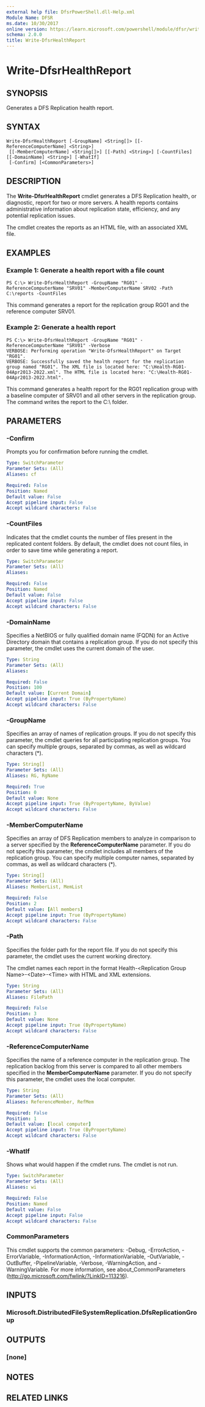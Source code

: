 ```yaml
---
external help file: DfsrPowerShell.dll-Help.xml
Module Name: DFSR
ms.date: 10/30/2017
online version: https://learn.microsoft.com/powershell/module/dfsr/write-dfsrhealthreport?view=windowsserver2012r2-ps&wt.mc_id=ps-gethelp
schema: 2.0.0
title: Write-DfsrHealthReport
---
```


# Write-DfsrHealthReport

## SYNOPSIS
Generates a DFS Replication health report.

## SYNTAX

```
Write-DfsrHealthReport [-GroupName] <String[]> [[-ReferenceComputerName] <String>]
 [[-MemberComputerName] <String[]>] [[-Path] <String>] [-CountFiles] [[-DomainName] <String>] [-WhatIf]
 [-Confirm] [<CommonParameters>]
```

## DESCRIPTION
The **Write-DfsrHealthReport** cmdlet generates a DFS Replication health, or diagnostic, report for two or more servers.
A health reports contains administrative information about replication state, efficiency, and any potential replication issues.

The cmdlet creates the reports as an HTML file, with an associated XML file.

## EXAMPLES

### Example 1: Generate a health report with a file count
```
PS C:\> Write-DfsrHealthReport -GroupName "RG01" -ReferenceComputerName "SRV01" -MemberComputerName SRV02 -Path C:\reports -CountFiles
```

This command generates a report for the replication group RG01 and the reference computer SRV01.

### Example 2: Generate a health report
```
PS C:\> Write-DfsrHealthReport -GroupName "RG01" -ReferenceComputerName "SRV01" -Verbose
VERBOSE: Performing operation "Write-DfsrHealthReport" on Target "RG01".
VERBOSE: Successfully saved the health report for the replication group named "RG01". The XML file is located here: "C:\Health-RG01-04Apr2013-2022.xml". The HTML file is located here: "C:\Health-RG01-04Apr2013-2022.html".
```

This command generates a health report for the RG01 replication group with a baseline computer of SRV01 and all other servers in the replication group.
The command writes the report to the C:\ folder.

## PARAMETERS

### -Confirm
Prompts you for confirmation before running the cmdlet.

```yaml
Type: SwitchParameter
Parameter Sets: (All)
Aliases: cf

Required: False
Position: Named
Default value: False
Accept pipeline input: False
Accept wildcard characters: False
```

### -CountFiles
Indicates that the cmdlet counts the number of files present in the replicated content folders.
By default, the cmdlet does not count files, in order to save time while generating a report.

```yaml
Type: SwitchParameter
Parameter Sets: (All)
Aliases: 

Required: False
Position: Named
Default value: False
Accept pipeline input: False
Accept wildcard characters: False
```

### -DomainName
Specifies a NetBIOS or fully qualified domain name (FQDN) for an Active Directory domain that contains a replication group.
If you do not specify this parameter, the cmdlet uses the current domain of the user.

```yaml
Type: String
Parameter Sets: (All)
Aliases: 

Required: False
Position: 100
Default value: [Current Domain]
Accept pipeline input: True (ByPropertyName)
Accept wildcard characters: False
```

### -GroupName
Specifies an array of names of replication groups.
If you do not specify this parameter, the cmdlet queries for all participating replication groups.
You can specify multiple groups, separated by commas, as well as wildcard characters (*).

```yaml
Type: String[]
Parameter Sets: (All)
Aliases: RG, RgName

Required: True
Position: 0
Default value: None
Accept pipeline input: True (ByPropertyName, ByValue)
Accept wildcard characters: False
```

### -MemberComputerName
Specifies an array of DFS Replication members to analyze in comparison to a server specified by the **ReferenceComputerName** parameter.
If you do not specify this parameter, the cmdlet includes all members of the replication group.
You can specify multiple computer names, separated by commas, as well as wildcard characters (*).

```yaml
Type: String[]
Parameter Sets: (All)
Aliases: MemberList, MemList

Required: False
Position: 2
Default value: [All members]
Accept pipeline input: True (ByPropertyName)
Accept wildcard characters: False
```

### -Path
Specifies the folder path for the report file.
If you do not specify this parameter, the cmdlet uses the current working directory.

The cmdlet names each report in the format Health-\<Replication Group Name\>-\<Date\>-\<Time\> with HTML and XML extensions.

```yaml
Type: String
Parameter Sets: (All)
Aliases: FilePath

Required: False
Position: 3
Default value: None
Accept pipeline input: True (ByPropertyName)
Accept wildcard characters: False
```

### -ReferenceComputerName
Specifies the name of a reference computer in the replication group.
The replication backlog from this server is compared to all other members specified in the **MemberComputerName** parameter.
If you do not specify this parameter, the cmdlet uses the local computer.

```yaml
Type: String
Parameter Sets: (All)
Aliases: ReferenceMember, RefMem

Required: False
Position: 1
Default value: [local computer]
Accept pipeline input: True (ByPropertyName)
Accept wildcard characters: False
```

### -WhatIf
Shows what would happen if the cmdlet runs.
The cmdlet is not run.

```yaml
Type: SwitchParameter
Parameter Sets: (All)
Aliases: wi

Required: False
Position: Named
Default value: False
Accept pipeline input: False
Accept wildcard characters: False
```

### CommonParameters
This cmdlet supports the common parameters: -Debug, -ErrorAction, -ErrorVariable, -InformationAction, -InformationVariable, -OutVariable, -OutBuffer, -PipelineVariable, -Verbose, -WarningAction, and -WarningVariable. For more information, see about_CommonParameters (http://go.microsoft.com/fwlink/?LinkID=113216).

## INPUTS

### Microsoft.DistributedFileSystemReplication.DfsReplicationGroup

## OUTPUTS

### [none]

## NOTES

## RELATED LINKS

